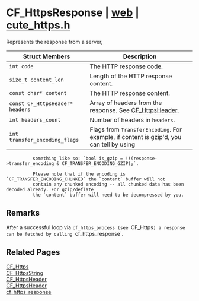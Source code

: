 # CF_HttpsResponse | [web](https://github.com/RandyGaul/cute_framework/blob/master/docs/web_readme.md) | [cute_https.h](https://github.com/RandyGaul/cute_framework/blob/master/include/cute_https.h)

Represents the response from a server,

Struct Members | Description
--- | ---
`int code` | The HTTP response code.
`size_t content_len` | Length of the HTTP response content.
`const char* content` | The HTTP response content.
`const CF_HttpsHeader* headers` | Array of headers from the response. See [CF_HttpsHeader](https://github.com/RandyGaul/cute_framework/blob/master/docs/web/cf_httpsheader.md).
`int headers_count` | Number of headers in `headers`.
`int transfer_encoding_flags` | Flags from `TransferEncoding`. For example, if content is gzip'd, you can tell by using
	          something like so: `bool is_gzip = !!(response->transfer_encoding & CF_TRANSFER_ENCODING_GZIP);`.
	          
	          Please note that if the encoding is `CF_TRANSFER_ENCODING_CHUNKED` the `content` buffer will not
	          contain any chunked encoding -- all chunked data has been decoded already. For gzip/deflate
	          the `content` buffer will need to be decompressed by you.

## Remarks

After a successful loop via `cf_https_process (see `CF_Https`) a response can be fetched by calling `cf_https_response`.

## Related Pages

[CF_Https](https://github.com/RandyGaul/cute_framework/blob/master/docs/web/cf_https.md)  
[CF_HttpsString](https://github.com/RandyGaul/cute_framework/blob/master/docs/web/cf_httpsstring.md)  
[CF_HttpsHeader](https://github.com/RandyGaul/cute_framework/blob/master/docs/web/cf_httpsheader.md)  
[CF_HttpsHeader](https://github.com/RandyGaul/cute_framework/blob/master/docs/web/cf_httpsheader.md)  
[cf_https_response](https://github.com/RandyGaul/cute_framework/blob/master/docs/web/cf_https_response.md)  
